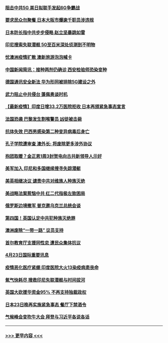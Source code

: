 #### [阻击中共5G 美日拟联手发起6G争霸战](../pages/prog202/a103103306.md?t=04241553) 
#### [要求民众勿聚餐 日本大阪市爆逾千职员涉违规](../pages/prog202/a103103292.md?t=04241553) 
#### [日本防长指中共步步侵略 赵立坚暴跳如雷](../pages/prog202/a103103268.md?t=04241553) 
#### [印尼搜索失联潜舰 50至百米深处侦测到不明物](../pages/prog202/a103103235.md?t=04241553) 
#### [忧澳洲疫情扩散 澳新旅游泡泡喊卡](../pages/prog202/a103103208.md?t=04241553) 
#### [中国新闻简讯：接种两剂仍确诊 西安检验师恐染变种](../pages/prog202/a103102120.md?t=04241553) 
#### [德国通讯安全新法 华为形同被排除5G建设之外](../pages/prog202/a103103197.md?t=04241553) 
#### [武力阻止中共侵台 蓬佩奥谈时机](../pages/prog202/a103102532.md?t=04241553) 
#### [【最新疫情】印度日增33.2万医院拒收 日本再颁紧急事态宣言](../pages/prog202/a103102826.md?t=04241553) 
#### [法国恐袭 巴黎发生割喉警员 凶徒被击毙](../pages/prog202/a103103003.md?t=04241553) 
#### [抗体失效 巴西男感染第二种变异病毒后身亡](../pages/prog202/a103102920.md?t=04241553) 
#### [孔子学院遭审查 澳外长: 将废除更多涉外协议](../pages/prog202/a103102925.md?t=04241553) 
#### [抱团取暖？金正恩1周3封贺电向古共新领导人示好](../pages/prog202/a103102696.md?t=04241553) 
#### [美军加入 印尼和多国继续搜寻失踪潜艇](../pages/prog202/a103102860.md?t=04241553) 
#### [美英相继决议  谴责中共对维族人种族灭绝](../pages/prog202/a103102094.md?t=04241553) 
#### [美战略法案惹恼中共 红二代指极左致困局](../pages/prog202/a103102822.md?t=04241553) 
#### [俄罗斯边境撤军 普京邀乌克兰总统会谈](../pages/prog202/a103102752.md?t=04241553) 
#### [第四国！英国认定中共犯种族灭绝罪](../pages/prog202/a103102596.md?t=04241553) 
#### [澳洲废除“一带一路” 议员支持](../pages/prog202/a103102551.md?t=04241553) 
#### [首尔教育厅支援同性恋 遭民众集体抗议](../pages/prog202/a103102516.md?t=04241553) 
#### [4月23日国际重要讯息](../pages/prog202/a103102542.md?t=04241553) 
#### [疫情恶化医疗紧绷 印度医院大火13染疫病患丧命](../pages/prog202/a103102433.md?t=04241553) 
#### [氧气快耗尽 搜救印尼失联潜舰与时间拔河](../pages/prog202/a103102402.md?t=04241553) 
#### [英国大砍援华资金95% 不再支持独裁政权](../pages/prog202/a103102407.md?t=04241553) 
#### [日本23日晚再实施紧急事态 餐厅下禁酒令](../pages/prog202/a103102390.md?t=04241553) 
#### [气候峰会变吹牛大会 拜登与习近平各说各话](../pages/prog202/a103102366.md?t=04241553) 

----
#### [ >>> 更早内容 <<< ](../indexes/prog202-earlier.md)
